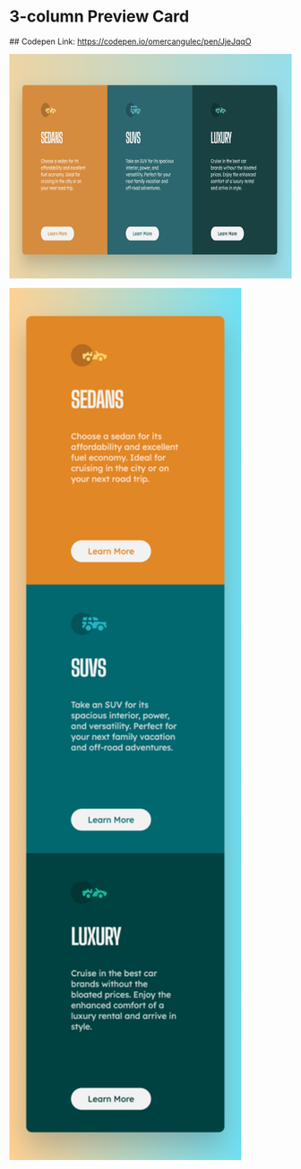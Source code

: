 # 3-column Preview Card

## Codepen Link:
https://codepen.io/omercangulec/pen/JjeJqqO

<img src="screenshot.png"
     alt="perfume"
     width="720px"
     height="400px" /> 

<img src="mobiless.png"
     alt="perfume"
     width="414px"
     height="1554px" />
